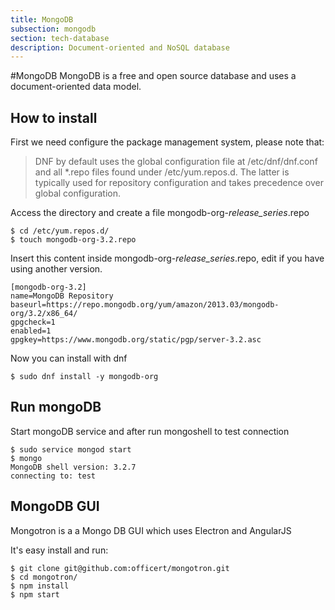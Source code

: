```yaml
---
title: MongoDB
subsection: mongodb
section: tech-database
description: Document-oriented and NoSQL database
---
```

#MongoDB 
MongoDB is a free and open source database and uses a document-oriented data model.

## How to install
First we need configure the package management system, please note that:
> DNF by default uses the global configuration file at /etc/dnf/dnf.conf and all *.repo files found under /etc/yum.repos.d. The latter is typically used for repository configuration and takes precedence over global configuration.

Access the directory and create a file mongodb-org-*release_series*.repo
```
$ cd /etc/yum.repos.d/
$ touch mongodb-org-3.2.repo
```

Insert this content inside mongodb-org-*release_series*.repo, edit if you have using another version.
```
[mongodb-org-3.2]
name=MongoDB Repository
baseurl=https://repo.mongodb.org/yum/amazon/2013.03/mongodb-org/3.2/x86_64/
gpgcheck=1
enabled=1
gpgkey=https://www.mongodb.org/static/pgp/server-3.2.asc
```

Now you can install with dnf
```
$ sudo dnf install -y mongodb-org
```

## Run mongoDB 
Start mongoDB service and after run mongoshell to test connection  
```
$ sudo service mongod start
$ mongo
MongoDB shell version: 3.2.7
connecting to: test
```

## MongoDB GUI 
Mongotron is a a Mongo DB GUI which uses Electron and AngularJS

It's easy install and run:
```
$ git clone git@github.com:officert/mongotron.git
$ cd mongotron/
$ npm install
$ npm start
```
